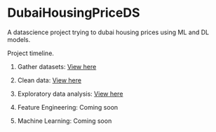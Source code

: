# DubaiHousingPriceDS

A datascience project trying to dubai housing prices using ML and DL models.

Project timeline.

1) Gather datasets: [View here](https://github.com/FardinAhsan146/DubaiHousingPriceDS/tree/main/datasets)

2) Clean data: [View here](https://nbviewer.org/github/FardinAhsan146/DubaiHousingPriceDS/blob/main/datacleaning_nb0.ipynb)

3) Exploratory data analysis: [View here](https://nbviewer.org/github/FardinAhsan146/DubaiHousingPriceDS/blob/main/dataexploration_nb1.ipynb)

3) Feature Engineering: Coming soon

4) Machine Learning: Coming soon 

